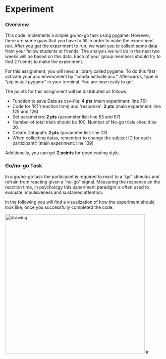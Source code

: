 # Experiment

### Overview

This code implements a simple go/no-go task using pygame. However, there are some gaps that you have to fill in order to make the experiment run. After you got the experiment to run, we want you to collect some data from your fellow students or friends. The analysis we will do in the next two weeks will be based on this data. Each of your group members should try to find 2 friends to make the experiment.

For this assignment, you will need a library called pygame. To do this first activate your acc environment by
"conda activate acc."
Afterwards, type in "pip install pygame" in your terminal.
You are now ready to go!

The points for this assignment will be distributed as follows:
- Function to save Data as csv-file: **4 pts** (main experiment: line 76)
- Code for 'RT'(reaction time) and 'response': **2 pts** (main experiment: line 125 and 126)
- Set parameters: **2 pts** (parameter list: line 53 and 57)
- Number of total trials should be 100. Number of No-go trials should be 20.
- Create Datapath: **2 pts** (parameter list: line 73)
- When collecting datas, remember to change the subject ID for each participant!: (main experiment: line 139)

Additionally, you can get **2 points** for good coding style.

### Go/no-go Task

In a go/no-go task the participant is required to react to a “go” stimulus and refrain from reacting given a “no-go” signal. Measuring the response an the reaction time, in psychology this experiment paradigm is often used to evaluate impulsiveness and sustained attention.

In the following you will find a visualization of how the experiment should look like, once you successfully completed the code:

<img src="go-nogo.png" alt="drawing" width="450"/>
#
